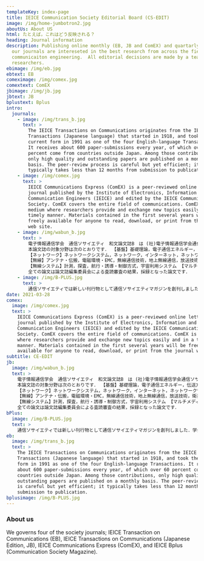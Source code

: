 ```yaml
---
templateKey: index-page
title: IEICE Communication Society Editorial Board (CS-EDIT)
image: /img/home-jumbotron2.jpg
aboutUs: About US
html: たとえば，これはどう反映される？
heading: Journal information
description: Publishing online monthly (EB, JB and ComEX) and quartarly (Bplus),
  our journals are intereseted in the best research from across the field of
  communicaiton engineering.  All editorial decisions are made by a team of top
  researchers.
ebimage: /img/eb.jpg
ebtext: EB
comeximage: /img/comex.jpg
comextext: ComEX
jbimage: /img/jb.jpg
jbtext: JB
bplustext: Bplus
intro:
  journals:
    - image: /img/trans_b.jpg
      text: >
        The IEICE Transactions on Communications originates from the IEICE
        Transactions (Japanese language) that started in 1918, and took the
        current form in 1991 as one of the four English-language Transactions.
        It receives about 600 paper-submissions every year, of which over 60
        percent come from countries outside Japan. Among those contributions,
        only high quality and outstanding papers are published on a monthly
        basis. The peer-review process is careful but yet efficient; it
        typically takes less than 12 months from submission to publication.
    - image: /img/comex.jpg
      text: >
        IEICE Communications Express (ComEX) is a peer-reviewed online letter
        journal published by the Institute of Electronics, Information and
        Communication Engineers (IEICE) and edited by the IEICE Communications
        Society. ComEX covers the entire field of communications. ComEX is a
        medium where researchers provide and exchange new topics easily and in a
        timely manner. Materials contained in the first several years will be
        freely available for anyone to read, download, or print from the journal
        web site.
    - image: /img/wabun_b.jpg
      text: >
        電子情報通信学会　通信ソサイエティ　和文論文誌B　は (社)電子情報通信学会通信ソサエティが発行する和文論文誌です．
        本論文誌の対象分野は次のとおりです． 【基盤】基礎理論，電子通信エネルギー，伝送方式・機器 【光】光ファイバ，光ファイバ伝送
        【ネットワーク】ネットワークシステム，ネットワーク，インターネット，ネットワーク管理・ オペレーション
        【無線】アンテナ・伝搬，電磁環境・EMC，無線通信技術，地上無線通信，放送技術，衛星通信
        【無線システム】計測，探査，航行・誘導・制御方式，宇宙利用システム 【マルチメディアシステム】マルチメディアシステム
        全ての論文は論文誌編集委員会による査読審査の結果，採録となった論文です．
    - image: /img/B-PLUS.jpg
      text: >
        通信ソサイエティでは新しい刊行物として通信ソサイエティマガジンを創刊しました．学会は今までには論文，技術報告，書籍，会誌（現在の学会誌）等で会員の皆様に電子情報通信分野の情報をお届けしてまいりました．論文，技術報告（以下論文等）は会員の最新の研究成果を皆様に提供しているため，発表，議論の場と情報提供の場の機能を同時に果たしていることになります．書籍は学問・技術を体系的にまとめたものです．これに対して，会誌は最新の技術動向の提供，学会活動の紹介を目的としております．本学会が担当している学問，技術分野は我が国産業ほとんど全てで応用されている広い分野です．このため会誌だけで最新技術動向の提供するのは困難になりつつあり，商業誌の方が対象分野を細分化して技術情報を提供しているケースも見られます．通信ソサイエティではこのような現状を考慮して，マガジン発行の検討を開始しました．マガジンはIEEEのソサイエティ誌をモデルとしておりますが，委員会ではそれにとらわれることなく，精力的に新しいコンセプトを議論し、皆様にお届けします。
date: 2021-03-28
comex:
  image: /img/comex.jpg
  text: >
    IEICE Communications Express (ComEX) is a peer-reviewed online letter
    journal published by the Institute of Electronics, Information and
    Communication Engineers (IEICE) and edited by the IEICE Communications
    Society. ComEX covers the entire field of communications. ComEX is a medium
    where researchers provide and exchange new topics easily and in a timely
    manner. Materials contained in the first several years will be freely
    available for anyone to read, download, or print from the journal web site.
subtitle: CE-EDIT
jb:
  image: /img/wabun_b.jpg
  text: >
    電子情報通信学会　通信ソサイエティ　和文論文誌B　は (社)電子情報通信学会通信ソサエティが発行する和文論文誌です．
    本論文誌の対象分野は次のとおりです． 【基盤】基礎理論，電子通信エネルギー，伝送方式・機器 【光】光ファイバ，光ファイバ伝送
    【ネットワーク】ネットワークシステム，ネットワーク，インターネット，ネットワーク管理・ オペレーション
    【無線】アンテナ・伝搬，電磁環境・EMC，無線通信技術，地上無線通信，放送技術，衛星通信
    【無線システム】計測，探査，航行・誘導・制御方式，宇宙利用システム 【マルチメディアシステム】マルチメディアシステム
    全ての論文は論文誌編集委員会による査読審査の結果，採録となった論文です．
bPlus:
  image: /img/B-PLUS.jpg
  text: >
    通信ソサイエティでは新しい刊行物として通信ソサイエティマガジンを創刊しました．学会は今までには論文，技術報告，書籍，会誌（現在の学会誌）等で会員の皆様に電子情報通信分野の情報をお届けしてまいりました．論文，技術報告（以下論文等）は会員の最新の研究成果を皆様に提供しているため，発表，議論の場と情報提供の場の機能を同時に果たしていることになります．書籍は学問・技術を体系的にまとめたものです．これに対して，会誌は最新の技術動向の提供，学会活動の紹介を目的としております．本学会が担当している学問，技術分野は我が国産業ほとんど全てで応用されている広い分野です．このため会誌だけで最新技術動向の提供するのは困難になりつつあり，商業誌の方が対象分野を細分化して技術情報を提供しているケースも見られます．通信ソサイエティではこのような現状を考慮して，マガジン発行の検討を開始しました．マガジンはIEEEのソサイエティ誌をモデルとしておりますが，委員会ではそれにとらわれることなく，精力的に新しいコンセプトを議論し、皆様にお届けします。
eb:
  image: /img/trans_b.jpg
  text: >
    The IEICE Transactions on Communications originates from the IEICE
    Transactions (Japanese language) that started in 1918, and took the current
    form in 1991 as one of the four English-language Transactions. It receives
    about 600 paper-submissions every year, of which over 60 percent come from
    countries outside Japan. Among those contributions, only high quality and
    outstanding papers are published on a monthly basis. The peer-review process
    is careful but yet efficient; it typically takes less than 12 months from
    submission to publication.
bplusimage: /img/B-PLUS.jpg
---
```


### About us

We governs four of the society journals; IEICE Transaction on Communications (EB), IEICE Transactions on Communications (Japanese Edition, JB), IEICE Communications Express (ComEX), and IEICE Bplus (Communication Society Magazine).